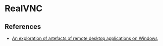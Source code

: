 # RealVNC

## References

* [An exploration of artefacts of remote desktop applications on
Windows ](https://ro.ecu.edu.au/cgi/viewcontent.cgi?article=1166&context=adf)